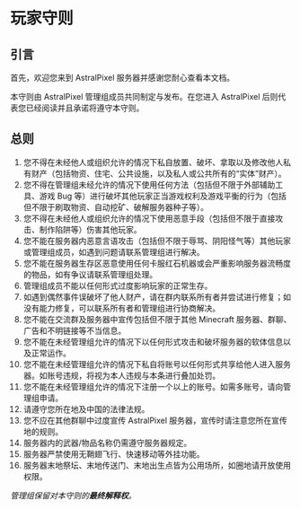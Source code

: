 # 玩家守则

## 引言

首先，欢迎您来到 AstralPixel 服务器并感谢您耐心查看本文档。

本守则由 AstralPixel 管理组成员共同制定与发布。在您进入 AstralPixel 后则代表您已经阅读并且承诺将遵守本守则。

## 总则

1. 您不得在未经他人或组织允许的情况下私自放置、破坏、拿取以及修改他人私有财产（包括物资、住宅、公共设施，以及私人或公共所有的“实体”财产）。
2. 您不得在管理组未经允许的情况下使用任何方法（包括但不限于外部辅助工具、游戏 Bug 等）进行破坏其他玩家正当游戏权利及游戏平衡的行为（包括但不限于刷取物资、自动挖矿、破解服务器种子等）。
3. 您不得在未经他人或组织允许的情况下使用恶意手段（包括但不限于直接攻击、制作陷阱等）伤害其他玩家。
4. 您不能在服务器内恶意言语攻击（包括但不限于辱骂、阴阳怪气等）其他玩家或管理组成员，如遇到问题请联系管理组进行解决。
5. 您不能在服务器生存区恶意使用任何卡服红石机器或会严重影响服务器流畅度的物品，如有争议请联系管理组处理。
6. 管理组成员不能以任何形式过度影响玩家的正常生存。
7. 如遇到偶然事件误破坏了他人财产，请在群内联系所有者并尝试进行修复；如没有能力修复，可以联系所有者和管理组进行协商解决。
8. 您不能在交流群及服务器中宣传包括但不限于其他 Minecraft 服务器、群聊、广告和不明链接等不当信息。
9. 您不能在未经管理组允许的情况下以任何形式攻击和破坏服务器的软体信息以及正常运作。
10. 您不能在未经管理组允许的情况下私自将账号以任何形式共享给他人进入服务器。如账号违规，将视为本人违规与本条进行叠加处罚。
11. 您不能在未经管理组允许的情况下注册一个以上的账号。如需多账号，请向管理组申请。
12. 请遵守您所在地及中国的法律法规。
13. 您不应在其他群聊中过度宣传 AstralPixel 服务器，宣传时请注意您所在宣传地的规则。
14. 服务器内的武器/物品名称仍需遵守服务器规定。
15. 服务器严禁使用无鞘翅飞行、快速移动等外挂功能。
16. 服务器末地祭坛、末地传送门、末地出生点皆为公用场所，如圈地请开放使用权限。

*管理组保留对本守则的**最终解释权**。*